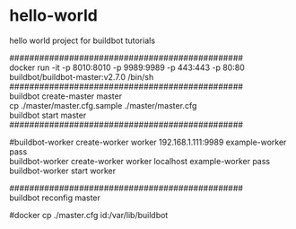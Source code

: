 # hello-world  
hello world project for buildbot tutorials

###############################################  
docker run -it -p 8010:8010 -p 9989:9989 -p 443:443 -p 80:80 buildbot/buildbot-master:v2.7.0 /bin/sh
###############################################  
buildbot create-master master  
cp ./master/master.cfg.sample  ./master/master.cfg  
buildbot start master  
###############################################  

#buildbot-worker create-worker worker 192.168.1.111:9989 example-worker pass  
buildbot-worker create-worker worker localhost example-worker pass  
buildbot-worker start worker  


###############################################  
buildbot reconfig master  


#docker cp ./master.cfg id:/var/lib/buildbot  
#  
#  
